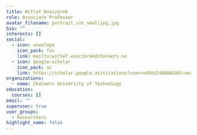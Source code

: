 ```yaml
---
title: Witlef Wieczorek
role: Associate Professor
avatar_filename: portrait_cut_smalljpg.jpg
bio: ""
interests: []
social:
  - icon: envelope
    icon_pack: fas
    link: mailto:witlef.wieczorek@chalmers.se
  - icon: google-scholar
    icon_pack: ai
    link: https://scholar.google.at/citations?user=vU0tdJ4AAAAJ&hl=en
organizations:
  - name: Chalmers University of Technology
education:
  courses: []
email: ""
superuser: true
user_groups:
  - Researchers
highlight_name: false
---
```

